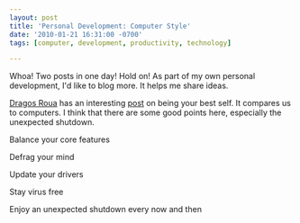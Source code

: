 ```yaml
---
layout: post
title: 'Personal Development: Computer Style'
date: '2010-01-21 16:31:00 -0700'
tags: [computer, development, productivity, technology]

---
```

Whoa! Two posts in one day! Hold on! As part of my own personal development, I'd like to blog more. It helps me share ideas.  
<!--more-->
[Dragos Roua](http://www.dragosroua.com/) has an interesting [post](http://www.dragosroua.com/are-you-the-best-version-of-yourself/) on being your best self. It compares us to computers. I think that there are some good points here, especially the unexpected shutdown.  

Balance your core features  

Defrag your mind  

Update your drivers  

Stay virus free  

Enjoy an unexpected shutdown every now and then
